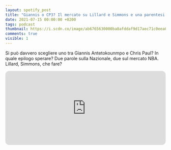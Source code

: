 ```yaml
---
layout: spotify_post
title: "Giannis o CP3? Il mercato su Lillard e Simmons e una parentesi a tinte azzurre"
date: 2021-07-15 00:00:00 +0200
tags: podcast
thumbnail: https://i.scdn.co/image/ab6765630000ba8afddaf9d17aec71c0eea67c18
comments: true
visible: 1
---
```


Si può davvero scegliere uno tra Giannis Antetokounmpo e Chris Paul? In quale epilogo sperare? Due parole sulla Nazionale, due sul mercato NBA. Lillard, Simmons, che fare?


<iframe style="border-radius:12px" 
src="https://open.spotify.com/embed/episode/30HIBsobFlPgAjCMVG9Tdj?utm_source=generator" 
width="100%" height="232" frameBorder="0" allowfullscreen="" 
allow="autoplay; clipboard-write; encrypted-media; fullscreen; picture-in-picture"></iframe>
